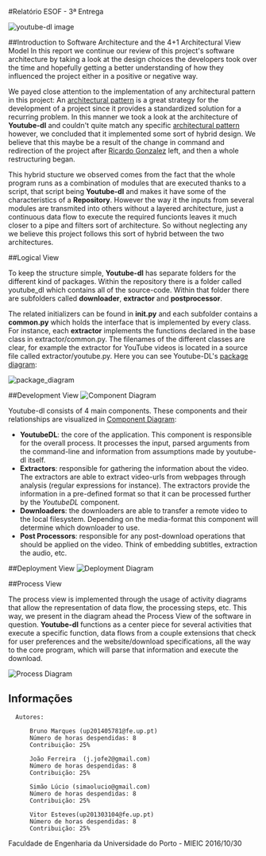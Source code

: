 #Relatório ESOF - 3ª Entrega

![youtube-dl image](https://github.com/atomicscale/youtube-dl/blob/master/ESOF-Docs/images1/youtube-dl.jpg)


##Introduction to Software Architecture and the 4+1 Architectural View Model
  In this report we continue our review of this project's software architecture by taking a look at the design choices the developers took over the time and hopefully getting a better understanding of how they influenced the project either in a positive or negative way.
 
 We payed close attention to the implementation of any architectural pattern in this project: An [architectural pattern](https://en.wikipedia.org/wiki/Architectural_pattern) is a great strategy for the development of a project since it provides a standardized solution for a recurring problem. In this manner we took a look at the architecture of **Youtube-dl** and couldn't quite match any specific [architectural pattern](https://en.wikipedia.org/wiki/Architectural_pattern) however, we concluded that it implemented some sort of hybrid design. We believe that this maybe be a result of the change in command and redirection of the project after [Ricardo Gonzalez](https://github.com/rg3) left, and then a whole restructuring began.
  
  This hybrid stucture we observed comes from the fact that the whole program runs as a combination of modules that are executed thanks to a script, that script being **Youtube-dl** and makes it have some of the characteristics of a **Repository**. However the way it the inputs from several modules are transmited into others without a layered architecture, just a continuous data flow to execute the required funcionts leaves it much closer to a pipe and filters sort of architecture.
  So without neglecting any we believe this project follows this sort of hybrid between the two architectures.
  
##Logical View
  
  To keep the structure simple, **Youtube-dl** has separate folders for the different kind of packages. Within the repository there is a folder called youtube_dl which contains all of the source-code. Within that folder there are subfolders called **downloader**, **extractor** and **postprocessor**. 
 
 The related initializers can be found in **__init__.py** and each subfolder contains a **common.py** which holds the interface that is implemented by every class. For instance, each **extractor** implements the functions declared in the base class in extractor/common.py. The filenames of the different classes are clear, for example the extractor for YouTube videos is located in a source file called extractor/youtube.py. Here you can see Youtube-DL's [package diagram](https://en.wikipedia.org/wiki/Package_diagram):

![package_diagram](https://github.com/atomicscale/youtube-dl/blob/master/ESOF-Docs/images3/PackageView.png)

##Development View
![Component Diagram](https://github.com/atomicscale/youtube-dl/blob/master/ESOF-Docs/images3/Component%20Diagram.png)


Youtube-dl consists of 4 main components. These components and their relationships are visualized in [Component Diagram](https://github.com/atomicscale/youtube-dl/blob/master/ESOF-Docs/images3/Component%20Diagram.png):
* **YoutubeDL**: the core of the application. This component is responsible for the overall process. It processes the input, parsed arguments from the command-line and information from assumptions made by youtube-dl itself.  
* **Extractors**: responsible for gathering the information about the video. The extractors are able to extract video-urls from webpages through analysis (regular expressions for instance). The extractors provide the information in a pre-defined format so that it can be processed further by the *YoutubeDL* component.  
* **Downloaders**: the downloaders are able to transfer a remote video to the local filesystem. Depending on the media-format this component will determine which downloader to use.
* **Post Processors**: responsible for any post-download operations that should be applied on the video. Think of embedding subtitles, extraction the audio, etc.

##Deployment View
![Deployment Diagram](https://github.com/atomicscale/youtube-dl/blob/master/ESOF-Docs/images3/esof3_deployment.png)

##Process View

The process view is implemented through the usage of activity diagrams that allow the representation of data flow, the processing steps, etc. This way, we present in the diagram ahead the Process View of the software in question. **Youtube-dl** functions as a center piece for several activities that execute a specific function, data flows from a couple extensions that check for user preferences and the website/download specifications, all the way to the core program, which will parse that information and execute the download.

![Process Diagram](https://github.com/atomicscale/youtube-dl/blob/master/ESOF-Docs/images3/viewdiagramfixed.png)


## Informações
    
    
      Autores:
      
          Bruno Marques (up201405781@fe.up.pt)
          Número de horas despendidas: 8
          Contribuição: 25%
          
          João Ferreira  (j.jofe2@gmail.com)
          Número de horas despendidas: 8
          Contribuição: 25%
          
          Simão Lúcio (simaolucio@gmail.com)
          Número de horas despendidas: 8
          Contribuição: 25%
          
          Vitor Esteves(up201303104@fe.up.pt)
          Número de horas despendidas: 8
          Contribuição: 25%
          
          
Faculdade de Engenharia da Universidade do Porto - MIEIC
2016/10/30

